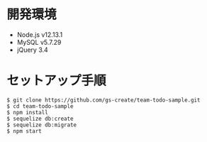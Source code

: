# 開発環境
- Node.js v12.13.1
- MySQL v5.7.29
- jQuery 3.4

# セットアップ手順
```
$ git clone https://github.com/gs-create/team-todo-sample.git
$ cd team-todo-sample
$ npm install
$ sequelize db:create
$ sequelize db:migrate
$ npm start
```